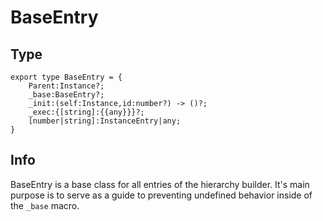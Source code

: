 # BaseEntry

## Type
```luau
export type BaseEntry = {
	Parent:Instance?;
	_base:BaseEntry?;
	_init:(self:Instance,id:number?) -> ()?;
	_exec:{[string]:{{any}}}?;
	[number|string]:InstanceEntry|any;
}
```

## Info
BaseEntry is a base class for all entries of the hierarchy builder. It's main purpose is to serve as a guide to preventing undefined behavior inside of the `_base` macro.
